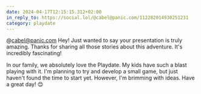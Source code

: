 ```yaml
---
date: 2024-04-17T12:15:15.312+02:00
in_reply_to: https://social.lol/@cabel@panic.com/112282014930251231
category: playdate
---
```


@cabel@panic.com Hey! Just wanted to say your presentation is truly amazing. Thanks for sharing all those stories about this adventure. It's incredibly fascinating!

In our family, we absolutely love the Playdate. My kids have such a blast playing with it. I'm planning to try and develop a small game, but just haven't found the time to start yet. However, I'm brimming with ideas. Have a great day! 😊
